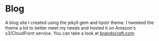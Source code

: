 Blog
====
A blog site I created using the jekyll gem and hpstr theme. I tweeked the theme a bit to better meet my needs and hosted it on Amazon's s3/CloudFront service. You can take a look at [brandocraft.com](http://brandocraft.com).